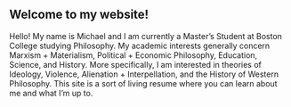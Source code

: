 ## Welcome to my website!

Hello! My name is Michael and I am currently a Master’s Student at Boston College studying Philosophy. My academic interests generally concern Marxism + Materialism, Political + Economic Philosophy, Education, Science, and History. More specifically, I am interested in theories of Ideology, Violence, Alienation + Interpellation, and the History of Western Philosophy. This site is a sort of living resume where you can learn about me and what I’m up to.

